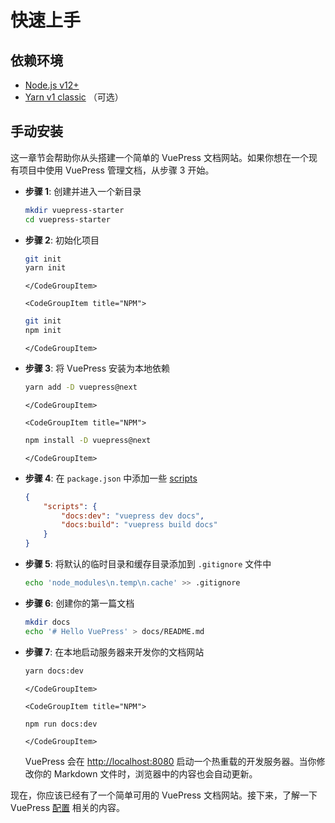 # 快速上手

## 依赖环境

- [Node.js v12+](https://nodejs.org/)
- [Yarn v1 classic](https://classic.yarnpkg.com/zh-Hans/) （可选）

## 手动安装

这一章节会帮助你从头搭建一个简单的 VuePress 文档网站。如果你想在一个现有项目中使用 VuePress 管理文档，从步骤 3 开始。

- **步骤 1**: 创建并进入一个新目录

    ```bash
    mkdir vuepress-starter
    cd vuepress-starter
    ```

- **步骤 2**: 初始化项目

    <CodeGroup>
      <CodeGroupItem title="YARN" active>

    ```bash
    git init
    yarn init
    ```

      </CodeGroupItem>

      <CodeGroupItem title="NPM">

    ```bash
    git init
    npm init
    ```

      </CodeGroupItem>
    </CodeGroup>

- **步骤 3**: 将 VuePress 安装为本地依赖

    <CodeGroup>
      <CodeGroupItem title="YARN" active>

    ```bash
    yarn add -D vuepress@next
    ```

      </CodeGroupItem>

      <CodeGroupItem title="NPM">

    ```bash
    npm install -D vuepress@next
    ```

      </CodeGroupItem>
    </CodeGroup>

- **步骤 4**: 在 `package.json` 中添加一些 [scripts](https://classic.yarnpkg.com/zh-Hans/docs/package-json#toc-scripts)

    ```json
    {
        "scripts": {
            "docs:dev": "vuepress dev docs",
            "docs:build": "vuepress build docs"
        }
    }
    ```

- **步骤 5**: 将默认的临时目录和缓存目录添加到 `.gitignore` 文件中

    ```bash
    echo 'node_modules\n.temp\n.cache' >> .gitignore
    ```

- **步骤 6**: 创建你的第一篇文档

    ```bash
    mkdir docs
    echo '# Hello VuePress' > docs/README.md
    ```

- **步骤 7**: 在本地启动服务器来开发你的文档网站

    <CodeGroup>
      <CodeGroupItem title="YARN" active>

    ```bash
    yarn docs:dev
    ```

      </CodeGroupItem>

      <CodeGroupItem title="NPM">

    ```bash
    npm run docs:dev
    ```

      </CodeGroupItem>
    </CodeGroup>

    VuePress 会在 [http://localhost:8080](http://localhost:8080) 启动一个热重载的开发服务器。当你修改你的 Markdown 文件时，浏览器中的内容也会自动更新。

现在，你应该已经有了一个简单可用的 VuePress 文档网站。接下来，了解一下 VuePress [配置](./configuration.md) 相关的内容。
